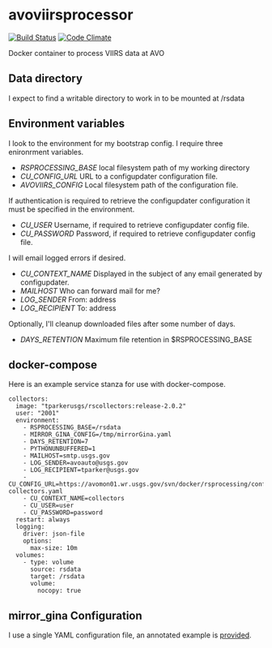 avoviirsprocessor
============
[![Build Status](https://travis-ci.org/tparker-usgs/avoviirsprocessor.svg?branch=master)](https://travis-ci.org/tparker-usgs/avoviirsprocessor)
[![Code Climate](https://codeclimate.com/github/tparker-usgs/avoviirsprocessor/badges/gpa.svg)](https://codeclimate.com/github/tparker-usgs/avoviirsprocessor)

Docker container to process VIIRS data at AVO

Data directory
--------------
I expect to find a writable directory to work in to be mounted at /rsdata

Environment variables
---------------------
I look to the environment for my bootstrap config. I require three enironrment variables.
  * _RSPROCESSING_BASE_ local filesystem path of my working directory
  * _CU_CONFIG_URL_ URL to a configupdater configuration file.
  * _AVOVIIRS_CONFIG_ Local filesystem path of the configuration file.

If authentication is required to retrieve the configupdater configuration it must be specified in the environment.
  * _CU_USER_ Username, if required to retrieve configupdater config file.
  * _CU_PASSWORD_ Password, if required to retrieve configupdater config file.

I will email logged errors if desired.
  * _CU_CONTEXT_NAME_ Displayed in the subject of any email generated by configupdater.
  * _MAILHOST_ Who can forward mail for me?
  * _LOG_SENDER_ From: address
  * _LOG_RECIPIENT_ To: address

Optionally, I'll cleanup downloaded files after some number of days.
  * _DAYS_RETENTION_ Maximum file retention in $RSPROCESSING_BASE

docker-compose
--------------
Here is an example service stanza for use with docker-compose.

    collectors:
      image: "tparkerusgs/rscollectors:release-2.0.2"
      user: "2001"
      environment:
        - RSPROCESSING_BASE=/rsdata
        - MIRROR_GINA_CONFIG=/tmp/mirrorGina.yaml
        - DAYS_RETENTION=7 
        - PYTHONUNBUFFERED=1
        - MAILHOST=smtp.usgs.gov
        - LOG_SENDER=avoauto@usgs.gov
        - LOG_RECIPIENT=tparker@usgs.gov
        - CU_CONFIG_URL=https://avomon01.wr.usgs.gov/svn/docker/rsprocessing/configupdater-collectors.yaml
        - CU_CONTEXT_NAME=collectors
        - CU_USER=user
        - CU_PASSWORD=password
      restart: always
      logging:
        driver: json-file
        options:
          max-size: 10m
      volumes:
        - type: volume
          source: rsdata
          target: /rsdata
          volume:
            nocopy: true

mirror_gina Configuration
-------------
I use a single YAML configuration file, an annotated example is [provided](https://raw.githubusercontent.com/tparker-usgs/rscollectors/master/support/mirrorGina.yaml).
